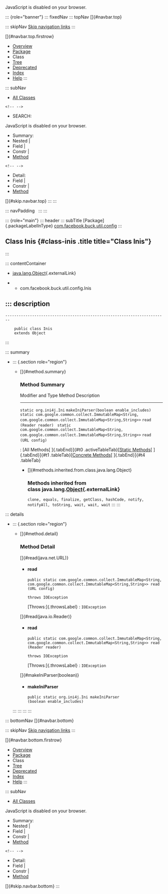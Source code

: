 <div>

JavaScript is disabled on your browser.

</div>

::: {role="banner"}
::: fixedNav
::: topNav
[]{#navbar.top}

::: skipNav
[Skip navigation links](#skip.navbar.top "Skip navigation links")
:::

[]{#navbar.top.firstrow}

-   [Overview](../../../../../index.html)
-   [Package](package-summary.html)
-   Class
-   [Tree](package-tree.html)
-   [Deprecated](../../../../../deprecated-list.html)
-   [Index](../../../../../index-all.html)
-   [Help](../../../../../help-doc.html)
:::

::: subNav
-   [All Classes](../../../../../allclasses.html)

```{=html}
<!-- -->
```
-   SEARCH:

<div>

<div>

JavaScript is disabled on your browser.

</div>

</div>

<div>

-   Summary: 
-   Nested \| 
-   Field \| 
-   Constr \| 
-   [Method](#method.summary)

```{=html}
<!-- -->
```
-   Detail: 
-   Field \| 
-   Constr \| 
-   [Method](#method.detail)

</div>

[]{#skip.navbar.top}
:::
:::

::: navPadding
 
:::
:::

::: {role="main"}
::: header
::: subTitle
[Package]{.packageLabelInType} [com.facebook.buck.util.config](package-summary.html)
:::

## Class Inis {#class-inis .title title="Class Inis"}
:::

::: contentContainer
-   [java.lang.Object](http://docs.oracle.com/javase/7/docs/api/java/lang/Object.html?is-external=true "class or interface in java.lang"){.externalLink}

-   -   com.facebook.buck.util.config.Inis

::: description
-   

    ------------------------------------------------------------------------

        public class Inis
        extends Object
:::

::: summary
-   ::: {.section role="region"}
    -   []{#method.summary}

        ### Method Summary

          Modifier and Type                                                                                               Method                                     Description
          --------------------------------------------------------------------------------------------------------------- ------------------------------------------ -------------
          `static org.ini4j.Ini`                                                                                          `makeIniParser​(boolean enable_includes)`    
          `static com.google.common.collect.ImmutableMap<String,​com.google.common.collect.ImmutableMap<String,​String>>`   `read​(Reader reader)`                       
          `static com.google.common.collect.ImmutableMap<String,​com.google.common.collect.ImmutableMap<String,​String>>`   `read​(URL config)`                          

          : [All Methods[ ]{.tabEnd}]{#t0 .activeTableTab}[[Static
          Methods](javascript:show(1);)[ ]{.tabEnd}]{#t1
          .tableTab}[[Concrete
          Methods](javascript:show(8);)[ ]{.tabEnd}]{#t4 .tableTab}

        -   []{#methods.inherited.from.class.java.lang.Object}

            ### Methods inherited from class java.lang.[Object](http://docs.oracle.com/javase/7/docs/api/java/lang/Object.html?is-external=true "class or interface in java.lang"){.externalLink}

            `clone, equals, finalize, getClass, hashCode, notify, notifyAll, toString, wait, wait, wait`
    :::
:::

::: details
-   ::: {.section role="region"}
    -   []{#method.detail}

        ### Method Detail

        []{#read(java.net.URL)}

        -   #### read

            ``` methodSignature
            public static com.google.common.collect.ImmutableMap<String,​com.google.common.collect.ImmutableMap<String,​String>> read​(URL config)
                                                                                                                                         throws IOException
            ```

            [Throws:]{.throwsLabel}
            :   `IOException`

        []{#read(java.io.Reader)}

        -   #### read

            ``` methodSignature
            public static com.google.common.collect.ImmutableMap<String,​com.google.common.collect.ImmutableMap<String,​String>> read​(Reader reader)
                                                                                                                                         throws IOException
            ```

            [Throws:]{.throwsLabel}
            :   `IOException`

        []{#makeIniParser(boolean)}

        -   #### makeIniParser

            ``` methodSignature
            public static org.ini4j.Ini makeIniParser​(boolean enable_includes)
            ```
    :::
:::
:::
:::

::: bottomNav
[]{#navbar.bottom}

::: skipNav
[Skip navigation links](#skip.navbar.bottom "Skip navigation links")
:::

[]{#navbar.bottom.firstrow}

-   [Overview](../../../../../index.html)
-   [Package](package-summary.html)
-   Class
-   [Tree](package-tree.html)
-   [Deprecated](../../../../../deprecated-list.html)
-   [Index](../../../../../index-all.html)
-   [Help](../../../../../help-doc.html)
:::

::: subNav
-   [All Classes](../../../../../allclasses.html)

<div>

<div>

JavaScript is disabled on your browser.

</div>

</div>

<div>

-   Summary: 
-   Nested \| 
-   Field \| 
-   Constr \| 
-   [Method](#method.summary)

```{=html}
<!-- -->
```
-   Detail: 
-   Field \| 
-   Constr \| 
-   [Method](#method.detail)

</div>

[]{#skip.navbar.bottom}
:::
